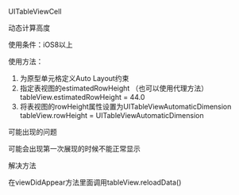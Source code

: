 UITableViewCell

动态计算高度

使用条件：iOS8以上

使用方法：

1. 为原型单元格定义Auto Layout约束
2. 指定表视图的estimatedRowHeight （也可以使用代理方法）
   tableView.estimatedRowHeight = 44.0
3. 将表视图的rowHeight属性设置为UITableViewAutomaticDimension
   tableView.rowHeight = UITableViewAutomaticDimension

可能出现的问题

可能会出现第一次展现的时候不能正常显示

解决方法

在viewDidAppear方法里面调用tableView.reloadData()







